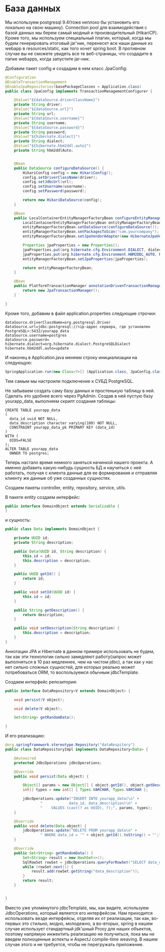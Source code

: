 # База данных

Мы используем postgresql 9.4(тоже неплохо бы установить его локально на свою машину). Connection pool для взаимодействия с базой данных мы берем самый модный и производительный (HikariCP). Кроме того, мы используем специальный плагин, который, когда мы будем генерировать итоговый jar'ник, перенесет все наши данные из webapp в resources/static, как того хочет spring boot. В противном случае вы не сможете увидеть все те веб-страницы, что создадите в папке webapps, когда запустите jar-ник.

Добавим пакет config и создадим в нем класс JpaConfig:
```java
@Configuration
@EnableTransactionManagement
@EnableJpaRepositories(basePackageClasses = Application.class)
public class JpaConfig implements TransactionManagementConfigurer {

    @Value("${dataSource.driverClassName}")
    private String driver;
    @Value("${dataSource.url}")
    private String url;
    @Value("${dataSource.username}")
    private String username;
    @Value("${dataSource.password}")
    private String password;
    @Value("${hibernate.dialect}")
    private String dialect;
    @Value("${hibernate.hbm2ddl.auto}")
    private String hbm2ddlAuto;


    @Bean
    public DataSource configureDataSource() {
        HikariConfig config = new HikariConfig();
        config.setDriverClassName(driver);
        config.setJdbcUrl(url);
        config.setUsername(username);
        config.setPassword(password);

        return new HikariDataSource(config);
    }

    @Bean
    public LocalContainerEntityManagerFactoryBean configureEntityManagerFactory() {
        LocalContainerEntityManagerFactoryBean entityManagerFactoryBean = new LocalContainerEntityManagerFactoryBean();
        entityManagerFactoryBean.setDataSource(configureDataSource());
        entityManagerFactoryBean.setPackagesToScan("com.yourcompany");
        entityManagerFactoryBean.setJpaVendorAdapter(new HibernateJpaVendorAdapter());

        Properties jpaProperties = new Properties();
        jpaProperties.put(org.hibernate.cfg.Environment.DIALECT, dialect);
        jpaProperties.put(org.hibernate.cfg.Environment.HBM2DDL_AUTO, hbm2ddlAuto);
        entityManagerFactoryBean.setJpaProperties(jpaProperties);

        return entityManagerFactoryBean;
    }

    @Bean
    public PlatformTransactionManager annotationDrivenTransactionManager() {
        return new JpaTransactionManager();
    }

}
```
Кроме того, добавим в файл application.properties следующие строчки:
```properties
dataSource.driverClassName=org.postgresql.Driver
dataSource.url=jdbc:postgresql://<ip-адрес сервера, где установлен PostgreSQL>:5432/yourapp_data
dataSource.username=postgres
dataSource.password=
hibernate.dialect=org.hibernate.dialect.PostgreSQLDialect
hibernate.hbm2ddl.auto=update
```
И наконец в Application.java меняем строку инициализации на следующую:
```java
SpringApplication.run(new Class<?>[] {Application.class, JpaConfig.class}, args);
```
Тем самым мы настроили подключение к СУБД PostgreSQL.

Не забываем создать саму базу данных и простенькую таблицу в ней. Сделать это удобнее всего через PgAdmin.
Создав в ней пустую базу yourapp_data, выполняем скрипт создания таблицы:
```postgresql
CREATE TABLE yourapp_data
(
  data_id uuid NOT NULL,
  data_description character varying(100) NOT NULL,
  CONSTRAINT yourapp_data_pk PRIMARY KEY (data_id)
)
WITH (
  OIDS=FALSE
);
ALTER TABLE yourapp_data
  OWNER TO postgres;
```
Теперь настало время немного заняться начинкой нашего проекта. А именно добавить какую-нибудь сущность БД и научиться с ней работать, получая с клиента данные для ее формирования и отправляя клиенту же данные об уже созданных сущностях.

Создаем пакеты controller, entity, repository, service, utils. 

В пакете entity создаем интерфейс:
```java
public interface DomainObject extends Serializable {
}
```
и сущность:
```java
public class Data implements DomainObject {

    private UUID id;
    private String description;

    public Data(UUID id, String description) {
        this.id = id;
        this.description = description;
    }

    public UUID getId() {
        return id;
    }

    public void setId(UUID id) {
        this.id = id;
    }

    public String getDescription() {
        return description;
    }

    public void setDescription(String description) {
        this.description = description;
    }
}
```
Аннотации JPA и Hibernate в данном примере использовать не будем, так как эти технологии сильно замедляют работу(запрос может выполняться в 10 раз медленнее, чем на чистом jdbc), а так как у нас нет сильно сложных сущностей, для которых реально может потребоваться ORM, то воспользуемся обычным jdbcTemplate.

Создаем интерфейс репозитория:
```java
public interface DataRepository<V extends DomainObject> {

    void persist(V object);

    void delete(V object);

    Set<String> getRandomData();

}
```
И его реализацию:
```java
@org.springframework.stereotype.Repository("dataRespitory")
public class DataRepositoryImpl implements DataRepository<Data> {

    @Autowired
    protected JdbcOperations jdbcOperations;

    @Override
    public void persist(Data object) {

        Object[] params = new Object[] { object.getId(), object.getDescription() };
        int[] types = new int[] { Types.VARCHAR, Types.VARCHAR };

        jdbcOperations.update("INSERT INTO yourapp_data(\n" +
                "            data_id, data_description)\n" +
                "    VALUES (cast(? as UUID), ?);", params, types);
    }

    @Override
    public void delete(Data object) {
        jdbcOperations.update("DELETE FROM yourapp_data\n" +
                " WHERE data_id = '" + object.getId().toString() + "';");
    }

    @Override
    public Set<String> getRandomData() {
        Set<String> result = new HashSet<>();
        SqlRowSet rowSet = jdbcOperations.queryForRowSet("SELECT data_description FROM yourapp_data p ORDER BY RANDOM() LIMIT 50;");
        while (rowSet.next()) {
            result.add(rowSet.getString("data_description"));
        }
        return result;
    }


}
```
Вместо уже упомянутого jdbcTemplate, мы, как видите, используем JdbcOperations, который является его интерфейсом. Нам приходится использовать везде интерфейсы, отделяя их от реализации, так как, во-первых это стильно, модно, молодежно, а во-вторых, spring в нашем случае использует стандартный jdk'шный Proxy для наших объектов, поэтому напрямую инжектить реализацию не получиться, пока мы не введем полноценные аспекты и AspectJ compile-time weaving. В нашем случае этого и не требуется, чтобы не перегружать приложение.
